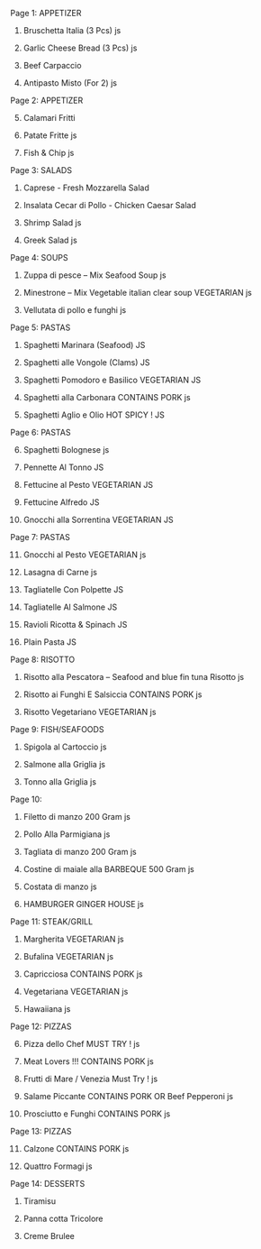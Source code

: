 Page 1: APPETIZER

1. Bruschetta Italia (3 Pcs)    js

2. Garlic Cheese Bread (3 Pcs)   js

3. Beef Carpaccio

4. Antipasto Misto (For 2)   js


Page 2: APPETIZER

5. Calamari Fritti

6. Patate Fritte   js

7. Fish & Chip    js


Page 3: SALADS

1. Caprese - Fresh Mozzarella Salad

2. Insalata Cecar di Pollo - Chicken Caesar Salad

3. Shrimp Salad   js

4. Greek Salad   js


Page 4: SOUPS

1. Zuppa di pesce – Mix Seafood Soup    js

2. Minestrone – Mix Vegetable italian clear soup VEGETARIAN    js

3. Vellutata di pollo e funghi  js

Page 5: PASTAS

1. Spaghetti Marinara (Seafood) JS

2. Spaghetti alle Vongole (Clams) JS

3. Spaghetti Pomodoro e Basilico VEGETARIAN JS

4. Spaghetti alla Carbonara CONTAINS PORK js

5. Spaghetti Aglio e Olio HOT SPICY ! JS

Page 6: PASTAS 

6. Spaghetti Bolognese js

7. Pennette Al Tonno JS

8. Fettucine al Pesto VEGETARIAN JS

9. Fettucine Alfredo JS

10. Gnocchi alla Sorrentina VEGETARIAN JS

Page 7: PASTAS

11. Gnocchi al Pesto VEGETARIAN js

12. Lasagna di Carne js

13. Tagliatelle Con Polpette JS

15. Tagliatelle Al Salmone JS

16. Ravioli Ricotta & Spinach JS

17. Plain Pasta JS

Page 8: RISOTTO

1. Risotto alla Pescatora – Seafood and blue fin tuna Risotto js

2. Risotto ai Funghi E Salsiccia CONTAINS PORK js

3. Risotto Vegetariano VEGETARIAN js

Page 9: FISH/SEAFOODS

1. Spigola al Cartoccio js

2. Salmone alla Griglia js

3. Tonno alla Griglia js

Page 10:

1. Filetto di manzo 200 Gram js

2. Pollo Alla Parmigiana js

3. Tagliata di manzo 200 Gram js

4. Costine di maiale alla BARBEQUE 500 Gram js

5. Costata di manzo   js

6. HAMBURGER GINGER HOUSE  js

Page 11: STEAK/GRILL

1. Margherita VEGETARIAN js

2. Bufalina VEGETARIAN js

3. Capricciosa CONTAINS PORK js

4. Vegetariana VEGETARIAN   js

5. Hawaiiana  js

Page 12: PIZZAS

6. Pizza dello Chef MUST TRY !  js

7. Meat Lovers !!! CONTAINS PORK   js

8. Frutti di Mare / Venezia Must Try !    js

9. Salame Piccante CONTAINS PORK OR Beef Pepperoni   js

10. Prosciutto e Funghi CONTAINS PORK js

Page 13: PIZZAS

11. Calzone CONTAINS PORK  js

12. Quattro Formagi   js

Page 14: DESSERTS 

1. Tiramisu

2. Panna cotta Tricolore

3. Creme Brulee